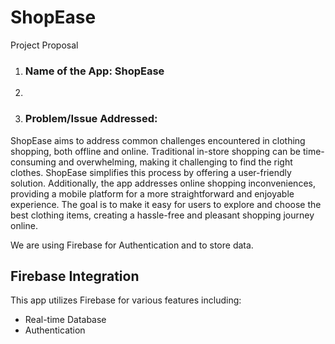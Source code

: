 # ShopEase

Project Proposal
1. ### Name of the App: ShopEase
2. 
2. ### Problem/Issue Addressed:
ShopEase aims to address common challenges encountered in clothing shopping, both offline and online. Traditional in-store shopping can be time-consuming and overwhelming, making it challenging to find the right clothes. ShopEase simplifies this process by offering a user-friendly solution. Additionally, the app addresses online shopping inconveniences, providing a mobile platform for a more straightforward and enjoyable experience. The goal is to make it easy for users to explore and choose the best clothing items, creating a hassle-free and pleasant shopping journey online.

We are using Firebase for Authentication and to store data.
## Firebase Integration
This app utilizes Firebase for various features including:

- Real-time Database
- Authentication

